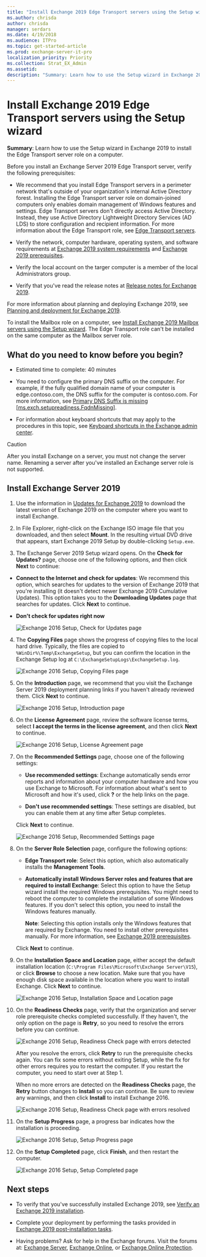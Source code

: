 ```yaml
---
title: "Install Exchange 2019 Edge Transport servers using the Setup wizard"
ms.author: chrisda
author: chrisda
manager: serdars
ms.date: 4/19/2018
ms.audience: ITPro
ms.topic: get-started-article
ms.prod: exchange-server-it-pro
localization_priority: Priority
ms.collection: Strat_EX_Admin
ms.assetid: 
description: "Summary: Learn how to use the Setup wizard in Exchange 2019 to install the Edge Transport server role on a computer."
---
```


# Install Exchange 2019 Edge Transport servers using the Setup wizard

 **Summary**: Learn how to use the Setup wizard in Exchange 2019 to install the Edge Transport server role on a computer.
  
Before you install an Exchange Server 2019 Edge Transport server, verify the following prerequisites:
  
- We recommend that you install Edge Transport servers in a perimeter network that's outside of your organization's internal Active Directory forest. Installing the Edge Transport server role on domain-joined computers only enables domain management of Windows features and settings. Edge Transport servers don't directly access Active Directory. Instead, they use Active Directory Lightweight Directory Services (AD LDS) to store configuration and recipient information. For more information about the Edge Transport role, see [Edge Transport servers](../../architecture/edge-transport-servers/edge-transport-servers.md).

- Verify the network, computer hardware, operating system, and software requirements at [Exchange 2019 system requirements](../../plan-and-deploy-2019/system-requirements.md) and [Exchange 2019 prerequisites](../../plan-and-deploy-2019/prerequisites.md).

- Verify the local account on the targer computer is a member of the local Administrators group.

- Verify that you've read the release notes at [Release notes for Exchange 2019](../../release-notes-2019.md).
    
For more information about planning and deploying Exchange 2019, see [Planning and deployment for Exchange 2019](../../plan-and-deploy-2019/plan-and-deploy-2019.md).
  
To install the Mailbox role on a computer, see [Install Exchange 2019 Mailbox servers using the Setup wizard](install-mailbox-role.md). The Edge Transport role can't be installed on the same computer as the Mailbox server role.
 
## What do you need to know before you begin?

- Estimated time to complete: 40 minutes
    
- You need to configure the primary DNS suffix on the computer. For example, if the fully qualified domain name of your computer is edge.contoso.com, the DNS suffix for the computer is contoso.com. For more information, see [Primary DNS Suffix is missing [ms.exch.setupreadiness.FqdnMissing]](../../plan-and-deploy-2019/deployment-ref/ms-exch-setupreadiness-fqdnmissing.md).
    
- For information about keyboard shortcuts that may apply to the procedures in this topic, see [Keyboard shortcuts in the Exchange admin center](../../about-documentation/exchange-admin-center-keyboard-shortcuts.md).
    
> [!CAUTION]
> After you install Exchange on a server, you must not change the server name. Renaming a server after you've installed an Exchange server role is not supported.
  
## Install Exchange Server 2019

1. Use the information in [Updates for Exchange 2019](../../new-features-2019/updates.md) to download the latest version of Exchange 2019 on the computer where you want to install Exchange.
    
2. In File Explorer, right-click on the Exchange ISO image file that you downloaded, and then select **Mount**. In the resulting virtual DVD drive that appears, start Exchange 2019 Setup by double-clicking `Setup.exe`.
    
3. The Exchange Server 2019 Setup wizard opens. On the **Check for Updates?** page, choose one of the following options, and then click **Next** to continue: 
    
  - **Connect to the Internet and check for updates**: We recommend this option, which searches for updates to the version of Exchange 2019 that you're installing (it doesn't detect newer Exchange 2019 Cumulative Updates). This option takes you to the **Downloading Updates** page that searches for updates. Click **Next** to continue.
    
  - **Don't check for updates right now**
    
    ![Exchange 2016 Setup, Check for Updates page](../../media/f0ca225e-b88f-45e9-a8cb-21adaabe984e.png)

4. The **Copying Files** page shows the progress of copying files to the local hard drive. Typically, the files are copied to `%WinDir%\Temp\ExchangeSetup`, but you can confirm the location in the Exchange Setup log at `C:\ExchangeSetupLogs\ExchangeSetup.log`.

    ![Exchange 2016 Setup, Copying Files page](../../media/78813be2-745d-4a58-8da8-883c43aa2650.png)
  
5. On the **Introduction** page, we recommend that you visit the Exchange Server 2019 deployment planning links if you haven't already reviewed them. Click **Next** to continue.

    ![Exchange 2016 Setup, Introduction page](../../media/9f605305-979a-4667-a042-38854677cf0b.png)
  
6. On the **License Agreement** page, review the software license terms, select **I accept the terms in the license agreement**, and then click **Next** to continue.

    ![Exchange 2016 Setup, License Agreement page](../../media/2bb6bfaa-1b39-4052-9420-a7a053b07d58.png)
  
7. On the **Recommended Settings** page, choose one of the following settings: 
    
   - **Use recommended settings**: Exchange automatically sends error reports and information about your computer hardware and how you use Exchange to Microsoft. For information about what's sent to Microsoft and how it's used, click **?** or the help links on the page.
    
    - **Don't use recommended settings**: These settings are disabled, but you can enable them at any time after Setup completes.
    
    Click **Next** to continue.

    ![Exchange 2016 Setup, Recommended Settings page](../../media/26af58f0-52ab-4482-8710-9a7cd2e7a6c3.png)

8. On the **Server Role Selection** page, configure the following options: 
    
    - **Edge Transport role**: Select this option, which also automatically installs the **Management Tools**.
    
    - **Automatically install Windows Server roles and features that are required to install Exchange**: Select this option to have the Setup wizard install the required Windows prerequisites. You might need to reboot the computer to complete the installation of some Windows features. If you don't select this option, you need to install the Windows features manually.
    
      **Note**: Selecting this option installs only the Windows features that are required by Exchange. You need to install other prerequisites manually. For more information, see [Exchange 2019 prerequisites](../../plan-and-deploy-2019/prerequisites.md).
    
    Click **Next** to continue.

9. On the **Installation Space and Location** page, either accept the default installation location (`C:\Program Files\Microsoft\Exchange Server\V15`), or click **Browse** to choose a new location. Make sure that you have enough disk space available in the location where you want to install Exchange. Click **Next** to continue.

    ![Exchange 2016 Setup, Installation Space and Location page](../../media/7ae7f248-3cdc-4453-9d7d-e99edc300d16.png)    
    
12. On the **Readiness Checks** page, verify that the organization and server role prerequisite checks completed successfully. If they haven't, the only option on the page is **Retry**, so you need to resolve the errors before you can continue.

    ![Exchange 2016 Setup, Readiness Check page with errors detected](../../media/d4ee435a-a383-4be6-8233-da4cc2a19eea.png)
  
    After you resolve the errors, click **Retry** to run the prerequisite checks again. You can fix some errors without exiting Setup, while the fix for other errors requires you to restart the computer. If you restart the computer, you need to start over at Step 1.
    
    When no more errors are detected on the **Readiness Checks** page, the **Retry** button changes to **Install** so you can continue. Be sure to review any warnings, and then click **Install** to install Exchange 2016.

    ![Exchange 2016 Setup, Readiness Check page with errors resolved](../../media/a9aca4d0-19ac-4783-8071-cdd435b1658d.png)
  
13. On the **Setup Progress** page, a progress bar indicates how the installation is proceeding.

    ![Exchange 2016 Setup, Setup Progress page](../../media/8fddda28-6e29-44c1-b1bc-149fa7798460.png)
  
14. On the **Setup Completed** page, click **Finish**, and then restart the computer.

    ![Exchange 2016 Setup, Setup Completed page](../../media/b2646172-8088-4d8a-a7f0-888f786c29cf.png)

## Next steps

- To verify that you've successfully installed Exchange 2019, see [Verify an Exchange 2019 installation](../../plan-and-deploy-2019/post-installation-tasks/verify-installation.md).
 
- Complete your deployment by performing the tasks provided in [Exchange 2019 post-installation tasks](../../plan-and-deploy-2019/post-installation-tasks/post-installation-tasks.md).

- Having problems? Ask for help in the Exchange forums. Visit the forums at: [Exchange Server](https://go.microsoft.com/fwlink/p/?linkId=60612), [Exchange Online](https://go.microsoft.com/fwlink/p/?linkId=267542), or [Exchange Online Protection](https://go.microsoft.com/fwlink/p/?linkId=285351).
